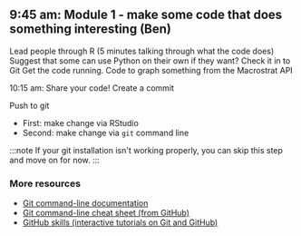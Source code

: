 ## 9:45 am: Module 1 - make some code that does something interesting (Ben)

Lead people through R (5 minutes talking through what the code does) Suggest
that some can use Python on their own if they want? Check it in to Git Get the
code running. Code to graph something from the Macrostrat API

10:15 am: Share your code! Create a commit

Push to git

- First: make change via RStudio
- Second: make change via `git` command line

:::note If your git installation isn't working properly, you can skip this step
and move on for now. :::

### More resources

- [Git command-line documentation](https://git-scm.com/docs)
- [Git command-line cheat sheet (from GitHub)](https://education.github.com/git-cheat-sheet-education.pdf)
- [GitHub skills (interactive tutorials on Git and GitHub)](https://skills.github.com/)
